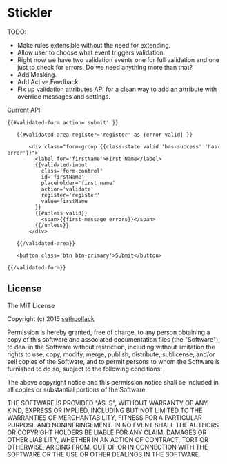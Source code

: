 # Stickler

TODO:

* Make rules extensible without the need for extending.
* Allow user to choose what event triggers validation.
* Right now we have two validation events one for full validation and one just to check for errors. Do we need anything more than that?
* Add Masking.
* Add Active Feedback.
* Fix up validation attributes API for a clean way to add an attribute with override messages and settings.

Current API:

```
{{#validated-form action='submit' }}

   {{#validated-area register='register' as |error valid| }}

       <div class="form-group {{class-state valid 'has-success' 'has-error'}}">
         <label for='firstName'>First Name</label>
         {{validated-input
           class='form-control'
           id='firstName'
           placeholder='first name'
           action='validate'
           register='register'
           value=firstName
         }}
         {{#unless valid}}
           <span>{{first-message errors}}</span>
         {{/unless}}
       </div>

   {{/validated-area}}

   <button class='btn btn-primary'>Submit</button>

{{/validated-form}}

```


## License

The MIT License

Copyright (c) 2015 [sethpollack](https://github.com/sethpollack)

Permission is hereby granted, free of charge, to any person obtaining a copy of this software and associated documentation files (the "Software"), to deal in the Software without restriction, including without limitation the rights to use, copy, modify, merge, publish, distribute, sublicense, and/or sell copies of the Software, and to permit persons to whom the Software is furnished to do so, subject to the following conditions:

The above copyright notice and this permission notice shall be included in all copies or substantial portions of the Software.

THE SOFTWARE IS PROVIDED "AS IS", WITHOUT WARRANTY OF ANY KIND, EXPRESS OR IMPLIED, INCLUDING BUT NOT LIMITED TO THE WARRANTIES OF MERCHANTABILITY, FITNESS FOR A PARTICULAR PURPOSE AND NONINFRINGEMENT. IN NO EVENT SHALL THE AUTHORS OR COPYRIGHT HOLDERS BE LIABLE FOR ANY CLAIM, DAMAGES OR OTHER LIABILITY, WHETHER IN AN ACTION OF CONTRACT, TORT OR OTHERWISE, ARISING FROM, OUT OF OR IN CONNECTION WITH THE SOFTWARE OR THE USE OR OTHER DEALINGS IN THE SOFTWARE.